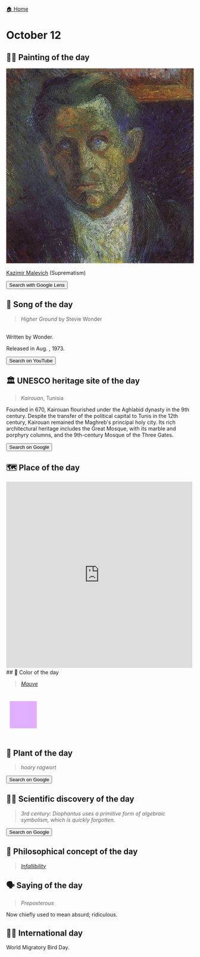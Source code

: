 
[🏠 Home](../../index.md)

# October 12

## 🧑‍🎨 Painting of the day

<img width="600" src="../img/Kazimir_Malevich_5.jpg">

[Kazimir Malevich](http://en.wikipedia.org/wiki/Kazimir_Malevich) (Suprematism)

<button class="btn btn-success"
onclick=" window.open('https://lens.google.com/uploadbyurl?url=https://iretes.github.io/one-a-day/data/img/Kazimir_Malevich_5.jpg','_blank')">
Search with Google Lens
</button>

## 🎼 Song of the day

> *Higher Ground*
by Stevie Wonder

<br />Written by Wonder.

Released in Aug. , 1973.

<button class="btn btn-success"
onclick=" window.open('http://www.youtube.com/search?q=Higher Ground by Stevie Wonder','_blank')">
Search on YouTube
</button>

## 🏛️ UNESCO heritage site of the day

> *Kairouan*, Tunisia

<p>Founded in 670, Kairouan flourished under the Aghlabid dynasty in the 9th century. Despite the transfer of the political capital to Tunis in the 12th century, Kairouan remained the Maghreb's principal holy city. Its rich architectural heritage includes the Great Mosque, with its marble and porphyry columns, and the 9th-century Mosque of the Three Gates.</p>

<button class="btn btn-success"
onclick=" window.open('http://www.google.com/search?q=Kairouan','_blank')">
Search on Google
</button>

## 🗺️ Place of the day

<iframe
src="https://www.mapcrunch.com"
name="mapcrunch"
width="500"
height="500"
allowTransparency="true"
scrolling="no"
frameborder="0"
>
</iframe>
## 🎨 Color of the day

> *[Mauve](https://en.wikipedia.org/wiki/Mauve)*

<div style="color:#E0B0FF; font-size: 100px;">&#9632;</div>

## 🌿 Plant of the day

> *hoary ragwort*

<button class="btn btn-success"
onclick=" window.open('http://www.google.com/search?q=hoary ragwort','_blank')">
Search on Google
</button>

## 🧑‍🔬 Scientific discovery of the day

> *3rd century: Diophantus uses a primitive form of algebraic symbolism, which is quickly forgotten.*

<button class="btn btn-success"
onclick=" window.open('http://www.google.com/search?q=3rd century: Diophantus uses a primitive form of algebraic symbolism, which is quickly forgotten.','_blank')">
Search on Google
</button>

## 💭 Philosophical concept of the day

> *[Infallibility](https://en.wikipedia.org/wiki/Infallibility)*

## 🗣️ Saying of the day

> *Preposterous*

Now chiefly used to mean absurd; ridiculous. 

## 🏳️‍🌈 International day

World Migratory Bird Day.
